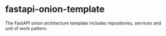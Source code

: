 # fastapi-onion-template
The FastAPI onion architecture template includes repositories, services and unit of work pattern.

